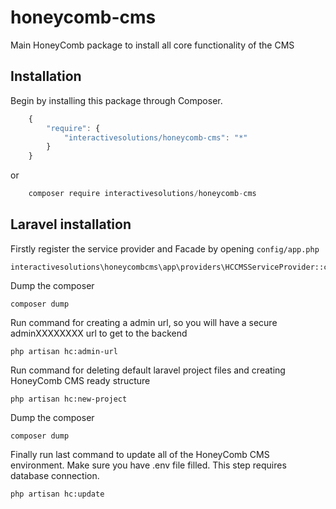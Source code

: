 # honeycomb-cms
Main HoneyComb package to install all core functionality of the CMS

## Installation

Begin by installing this package through Composer.


```js
	{
	    "require": {
	        "interactivesolutions/honeycomb-cms": "*"
	    }
	}
```
or
```js
    composer require interactivesolutions/honeycomb-cms
```

## Laravel installation

Firstly register the service provider and Facade by opening `config/app.php`

    interactivesolutions\honeycombcms\app\providers\HCCMSServiceProvider::class,

Dump the composer

    composer dump
    
Run command for creating a admin url, so you will have a secure adminXXXXXXXX url to get to the backend

    php artisan hc:admin-url
    
Run command for deleting default laravel project files and creating HoneyComb CMS ready structure

    php artisan hc:new-project
    
Dump the composer

    composer dump
    
Finally run last command to update all of the HoneyComb CMS environment. Make sure you have .env file filled. This step requires database connection.

    php artisan hc:update
